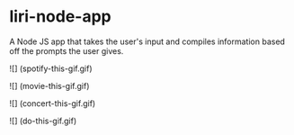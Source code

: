 # liri-node-app

A Node JS app that takes the user's input and compiles information based off the prompts the user gives. 

![] (spotify-this-gif.gif)

![] (movie-this-gif.gif)

![] (concert-this-gif.gif)

![] (do-this-gif.gif)

